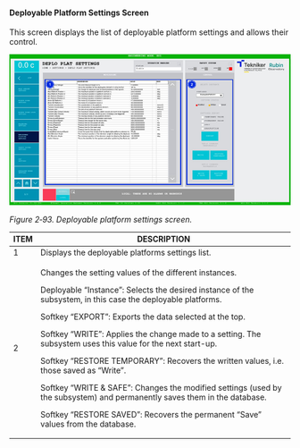 #### Deployable Platform Settings Screen

This screen displays the list of deployable platform settings and allows their control.

![](../Resources/media/image109.png)

*Figure 2‑93. Deployable platform settings screen.*

<table>
<colgroup>
<col style="width: 13<col style="width: 86</colgroup>
<thead>
<tr class="header">
<th>ITEM</th>
<th>DESCRIPTION</th>
</tr>
</thead>
<tbody>
<tr class="odd">
<td>1</td>
<td>Displays the deployable platforms settings list.</td>
</tr>
<tr class="even">
<td>2</td>
<td><p>Changes the setting values of the different instances.</p>
<p>Deployable “Instance”: Selects the desired instance of the subsystem, in this case the deployable
platforms.</p>
<p>Softkey “EXPORT”: Exports the data selected at the top.</p>
<p>Softkey “WRITE”: Applies the change made to a setting. The subsystem uses this value for the next
start-up.</p>
<p>Softkey “RESTORE TEMPORARY”: Recovers the written values, i.e. those saved as
“Write”.</p>
<p>Softkey “WRITE &amp; SAFE”: Changes the modified settings (used by the subsystem) and permanently saves them in
the database.</p>
<p>Softkey “RESTORE SAVED”: Recovers the permanent “Save” values from the database.</p></td>
</tr>
</tbody>
</table>
